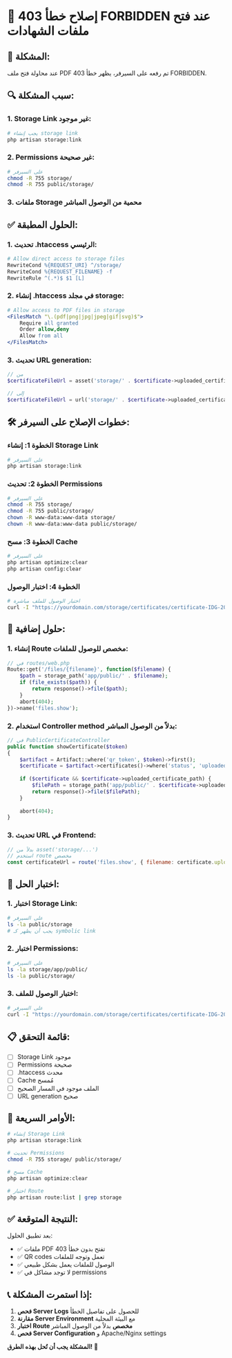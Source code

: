 # 🚫 إصلاح خطأ 403 FORBIDDEN عند فتح ملفات الشهادات

## 🚨 المشكلة:
عند محاولة فتح ملف PDF تم رفعه على السيرفر، يظهر خطأ 403 FORBIDDEN.

## 🔍 سبب المشكلة:

### 1. **Storage Link غير موجود**:
```bash
# يجب إنشاء storage link
php artisan storage:link
```

### 2. **Permissions غير صحيحة**:
```bash
# على السيرفر
chmod -R 755 storage/
chmod -R 755 public/storage/
```

### 3. **ملفات Storage محمية** من الوصول المباشر

## ✅ الحلول المطبقة:

### 1. **تحديث .htaccess الرئيسي**:
```apache
# Allow direct access to storage files
RewriteCond %{REQUEST_URI} ^/storage/
RewriteCond %{REQUEST_FILENAME} -f
RewriteRule ^(.*)$ $1 [L]
```

### 2. **إنشاء .htaccess في مجلد storage**:
```apache
# Allow access to PDF files in storage
<FilesMatch "\.(pdf|png|jpg|jpeg|gif|svg)$">
    Require all granted
    Order allow,deny
    Allow from all
</FilesMatch>
```

### 3. **تحديث URL generation**:
```php
// من
$certificateFileUrl = asset('storage/' . $certificate->uploaded_certificate_path);

// إلى
$certificateFileUrl = url('storage/' . $certificate->uploaded_certificate_path);
```

## 🛠️ خطوات الإصلاح على السيرفر:

### الخطوة 1: إنشاء Storage Link
```bash
# على السيرفر
php artisan storage:link
```

### الخطوة 2: تحديث Permissions
```bash
# على السيرفر
chmod -R 755 storage/
chmod -R 755 public/storage/
chown -R www-data:www-data storage/
chown -R www-data:www-data public/storage/
```

### الخطوة 3: مسح Cache
```bash
# على السيرفر
php artisan optimize:clear
php artisan config:clear
```

### الخطوة 4: اختبار الوصول
```bash
# اختبار الوصول للملف مباشرة
curl -I "https://yourdomain.com/storage/certificates/certificate-IDG-2025-009-1755088881.pdf"
```

## 🔧 حلول إضافية:

### 1. **إنشاء Route مخصص للوصول للملفات**:
```php
// في routes/web.php
Route::get('/files/{filename}', function($filename) {
    $path = storage_path('app/public/' . $filename);
    if (file_exists($path)) {
        return response()->file($path);
    }
    abort(404);
})->name('files.show');
```

### 2. **استخدام Controller method بدلاً من الوصول المباشر**:
```php
// في PublicCertificateController
public function showCertificate($token)
{
    $artifact = Artifact::where('qr_token', $token)->first();
    $certificate = $artifact->certificates()->where('status', 'uploaded')->latest()->first();
    
    if ($certificate && $certificate->uploaded_certificate_path) {
        $filePath = storage_path('app/public/' . $certificate->uploaded_certificate_path);
        return response()->file($filePath);
    }
    
    abort(404);
}
```

### 3. **تحديث URL في Frontend**:
```javascript
// بدلاً من asset('storage/...')
// استخدم route مخصص
const certificateUrl = route('files.show', { filename: certificate.uploaded_certificate_path });
```

## 🧪 اختبار الحل:

### 1. **اختبار Storage Link**:
```bash
# على السيرفر
ls -la public/storage
# يجب أن يظهر كـ symbolic link
```

### 2. **اختبار Permissions**:
```bash
# على السيرفر
ls -la storage/app/public/
ls -la public/storage/
```

### 3. **اختبار الوصول للملف**:
```bash
# على السيرفر
curl -I "https://yourdomain.com/storage/certificates/certificate-IDG-2025-009-1755088881.pdf"
```

## 📋 قائمة التحقق:

- [ ] Storage Link موجود
- [ ] Permissions صحيحة
- [ ] .htaccess محدث
- [ ] Cache مُمسح
- [ ] الملف موجود في المسار الصحيح
- [ ] URL generation صحيح

## 🚀 الأوامر السريعة:

```bash
# إنشاء Storage Link
php artisan storage:link

# تحديث Permissions
chmod -R 755 storage/ public/storage/

# مسح Cache
php artisan optimize:clear

# اختبار Route
php artisan route:list | grep storage
```

## ✅ النتيجة المتوقعة:

بعد تطبيق الحلول:
- ✅ ملفات PDF تفتح بدون خطأ 403
- ✅ QR codes تعمل وتوجه للملفات
- ✅ الوصول للملفات يعمل بشكل طبيعي
- ✅ لا توجد مشاكل في permissions

## 📞 إذا استمرت المشكلة:

1. **فحص Server Logs** للحصول على تفاصيل الخطأ
2. **مقارنة Server Environment** مع البيئة المحلية
3. **اختبار Route مخصص** بدلاً من الوصول المباشر
4. **فحص Server Configuration** و Apache/Nginx settings

**المشكلة يجب أن تُحل بهذه الطرق! 🎉** 